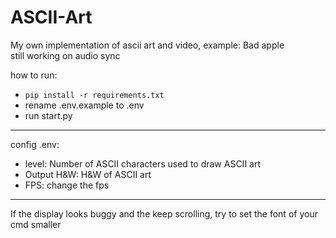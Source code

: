 # ASCII-Art
My own implementation of ascii art and video, example: Bad apple </br>
still working on audio sync

how to run:
- `pip install -r requirements.txt`
- rename .env.example to .env 
- run start.py

---
config .env:
- level: Number of ASCII characters used to draw ASCII art 
- Output H&W: H&W of ASCII art
- FPS: change the fps

---
If the display looks buggy and the keep scrolling, try to set the font of your cmd smaller

